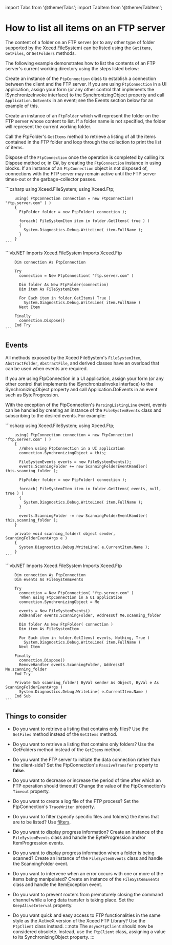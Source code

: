 import Tabs from '@theme/Tabs';
import TabItem from '@theme/TabItem';

# How to list all items on an FTP server

The content of a folder on an FTP server (or to any other type of folder supported by the [Xceed FileSystem](/ftp/basic-concepts/xceed-filesystem-core/overview)) can be listed using the `GetItems`, `GetFiles`, or `GetFolders` methods. 

The following example demonstrates how to list the contents of an FTP server's current working directory using the steps listed below:

Create an instance of the `FtpConnection` class to establish a connection between the client and the FTP server. If you are using `FtpConnection` in a UI application, assign your form (or any other control that implements the ISynchronizeInvoke interface) to the SynchronizingObject property and call `Application.DoEvents` in an event; see the Events section below for an example of this.

Create an instance of an `FtpFolder` which will represent the folder on the FTP server whose content to list. If a folder name is not specified, the folder will represent the current working folder. 

Call the FtpFolder's `GetItems` method to retrieve a listing of all the items contained in the FTP folder and loop through the collection to print the list of items. 

Dispose of the `FtpConnection` once the operation is completed by calling its Dispose method or, in C#, by creating the `FtpConnection` instance in using blocks. If an instance of an `FtpConnection` object is not disposed of, connections with the FTP server may remain active until the FTP server times-out or the garbage-collector passes.

<Tabs>
  <TabItem value="csharp" label="C#" default>
    ```csharp
        using Xceed.FileSystem;
        using Xceed.Ftp;
        
        using( FtpConnection connection = new FtpConnection( "ftp.server.com" ) )
        {        
          FtpFolder folder = new FtpFolder( connection );
        
          foreach( FileSystemItem item in folder.GetItems( true ) )
          {
            System.Diagnostics.Debug.WriteLine( item.FullName );
          }
        }
    ```
  </TabItem>
  <TabItem value="vb.net" label="Visual Basic .NET">
    ```vb.NET      
        Imports Xceed.FileSystem
        Imports Xceed.Ftp

        Dim connection As FtpConnection

        Try        
          connection = New FtpConnection( "ftp.server.com" )

          Dim folder As New FtpFolder(connection) 
          Dim item As FileSystemItem

          For Each item in folder.GetItems( True )
            System.Diagnostics.Debug.WriteLine( item.FullName )
          Next Item

        Finally
          connection.Dispose()
        End Try
    ```
  </TabItem>
</Tabs>

## Events
All methods exposed by the Xceed FileSystem's `FileSystemItem`, `AbstractFolder`, `AbstractFile`, and derived classes have an overload that can be used when events are required. 

If you are using FtpConnection in a UI application, assign your form (or any other control that implements the ISynchronizeInvoke interface) to the SynchronizingObject property and call Application.DoEvents in an event such as ByteProgression.

With the exception of the FtpConnection's `ParsingListingLine` event, events can be handled by creating an instance of the `FileSystemEvents` class and subscribing to the desired events. For example:

<Tabs>
  <TabItem value="csharp" label="C#" default>
    ```csharp
        using Xceed.FileSystem;
        using Xceed.Ftp;

        using( FtpConnection connection = new FtpConnection( "ftp.server.com" ) )
        {         
          //When using FtpConnection in a UI application
          connection.SynchronizingObject = this;

          FileSystemEvents events = new FileSystemEvents();
          events.ScanningFolder += new ScanningFolderEventHandler( this.scanning_folder );

          FtpFolder folder = new FtpFolder( connection );

          foreach( FileSystemItem item in folder.GetItems( events, null, true ) )
          {
            System.Diagnostics.Debug.WriteLine( item.FullName );
          }

          events.ScanningFolder -= new ScanningFolderEventHandler( this.scanning_folder );
        }

        private void scanning_folder( object sender, ScanningFolderEventArgs e )
        {
          System.Diagnostics.Debug.WriteLine( e.CurrentItem.Name );
        }
    ```
  </TabItem>
  <TabItem value="vb.net" label="Visual Basic .NET">
    ```vb.NET      
        Imports Xceed.FileSystem
        Imports Xceed.Ftp

        Dim connection As FtpConnection
        Dim events As FileSystemEvents

        Try        
          connection = New FtpConnection( "ftp.server.com" )
          'When using FtpConnection in a UI application
          connection.SynchronizingObject = Me

          events = New FileSystemEvents()
          AddHandler events.ScanningFolder, AddressOf Me.scanning_folder

          Dim folder As New FtpFolder( connection )
          Dim item As FileSystemItem

          For Each item in folder.GetItems( events, Nothing, True )
            System.Diagnostics.Debug.WriteLine( item.FullName )
          Next Item

        Finally
          connection.Dispose()
          RemoveHandler events.ScanningFolder, AddressOf Me.scanning_folder
        End Try

        Private Sub scanning_folder( ByVal sender As Object, ByVal e As ScanningFolderEventArgs )
          System.Diagnostics.Debug.WriteLine( e.CurrentItem.Name )
        End Sub
    ```
  </TabItem>
</Tabs>

## Things to consider

- Do you want to retrieve a listing that contains only files? Use the `GetFiles` method instead of the `GetItems` method. 

- Do you want to retrieve a listing that contains only folders? Use the GetFolders method instead of the `GetItems` method. 

- Do you want the FTP server to initiate the data connection rather than the client-side? Set the FtpConnection's `PassiveTransfer` property to **false**. 

- Do you want to decrease or increase the period of time after which an FTP operation should timeout? Change the value of the FtpConnection's   `Timeout` property. 

- Do you want to create a log file of the FTP process? Set the FtpConnection's `TraceWriter` property. 

- Do you want to filter (specify specific files and folders) the items that are to be listed? Use [filters](/ftp/basic-concepts/filters/overview). 

- Do you want to display progress information? Create an instance of the `FileSystemEvents` class and handle the ByteProgression and/or ItemProgression events. 

- Do you want to display progress information when a folder is being scanned? Create an instance of the `FileSystemEvents` class and handle the ScanningFolder event. 

- Do you want to intervene when an error occurs with one or more of the items being manipulated? Create an instance of the `FileSystemEvents` class and handle the ItemException event. 

- Do you want to prevent routers from prematurely closing the command channel while a long data transfer is taking place. Set the `KeepAliveInterval` property. 

- Do you want quick and easy access to FTP functionalities in the same style as the ActiveX version of the Xceed FTP Library? Use the `FtpClient` class instead. 
:::note
The `AsyncFtpClient` should now be considered obsolete. Instead, use the `FtpClient` class, assigning a value to its SynchronizingObject property.
:::